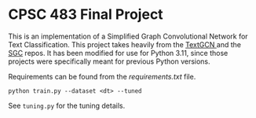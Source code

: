 # CPSC 483 Final Project

This is an implementation of a Simplified Graph Convolutional Network for Text Classification. This project takes heavily from the [TextGCN ]([url](https://github.com/yao8839836/text_gcn))and the [SGC]([https://github.com/Tiiiger/SGC/](https://github.com/Tiiiger/SGC/)) repos. It has been modified for use for Python 3.11, since those projects were specifically meant for previous Python versions. 

Requirements can be found from the _requirements.txt_ file. 


```
python train.py --dataset <dt> --tuned
```

See `tuning.py` for the tuning details.
